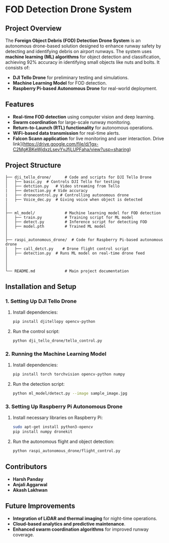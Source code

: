 # **FOD Detection Drone System**

## **Project Overview**
The **Foreign Object Debris (FOD) Detection Drone System** is an autonomous drone-based solution designed to enhance runway safety by detecting and identifying debris on airport runways. The system uses **machine learning (ML) algorithms** for object detection and classification, achieving 92% accuracy in identifying small objects like nuts and bolts. It consists of:
- **DJI Tello Drone** for preliminary testing and simulations.
- **Machine Learning Model** for FOD detection.
- **Raspberry Pi-based Autonomous Drone** for real-world deployment.

## **Features**
- **Real-time FOD detection** using computer vision and deep learning.
- **Swarm coordination** for large-scale runway monitoring.
- **Return-to-Launch (RTL) functionality** for autonomous operations.
- **WiFi-based data transmission** for real-time alerts.
- **Falcon Scann application** for live monitoring and user interaction.
  Drive link](https://drive.google.com/file/d/1gx-C2MgKBKeWjdxzLsevYvJfjLUPFaha/view?usp=sharing)


## **Project Structure**
```
├── dji_tello_drone/      # Code and scripts for DJI Tello Drone
│   ├── basic.py  # Controls DJI Tello for testing
│   ├── detction.py   # Video streaming from Tello
|   ├── detection.py # Vide accuracy
|   ├── dronecontrol.py # Controlling autonomous drone
|   ├── Voice_dec.py  # Giving voice when object is detected 
│   
│
├── ml_model/             # Machine learning model for FOD detection
│   ├── train.py          # Training script for ML model
│   ├── detect.py         # Inference script for detecting FOD
│   ├── model.pth         # Trained ML model
│   
│
├── raspi_autonomous_drone/  # Code for Raspberry Pi-based autonomous drone
│   ├── call_detct.py    # Drone flight control script
│   ├── detection.py  # Runs ML model on real-time drone feed
│ 
│  
│
└── README.md             # Main project documentation
```

## **Installation and Setup**
### **1. Setting Up DJI Tello Drone**
1. Install dependencies:
   ```bash
   pip install djitellopy opencv-python
   ```
2. Run the control script:
   ```bash
   python dji_tello_drone/tello_control.py
   ```

### **2. Running the Machine Learning Model**
1. Install dependencies:
   ```bash
   pip install torch torchvision opencv-python numpy
   ```
2. Run the detection script:
   ```bash
   python ml_model/detect.py --image sample_image.jpg
   ```

### **3. Setting Up Raspberry Pi Autonomous Drone**
1. Install necessary libraries on Raspberry Pi:
   ```bash
   sudo apt-get install python3-opencv
   pip install numpy dronekit
   ```
2. Run the autonomous flight and object detection:
   ```bash
   python raspi_autonomous_drone/flight_control.py
   ```

## **Contributors**
- **Harsh Panday**
- **Anjali Aggarwal**
- **Akash Lakhwan**



## **Future Improvements**
- **Integration of LiDAR and thermal imaging** for night-time operations.
- **Cloud-based analytics and predictive maintenance**.
- **Enhanced swarm coordination algorithms** for improved runway coverage.



